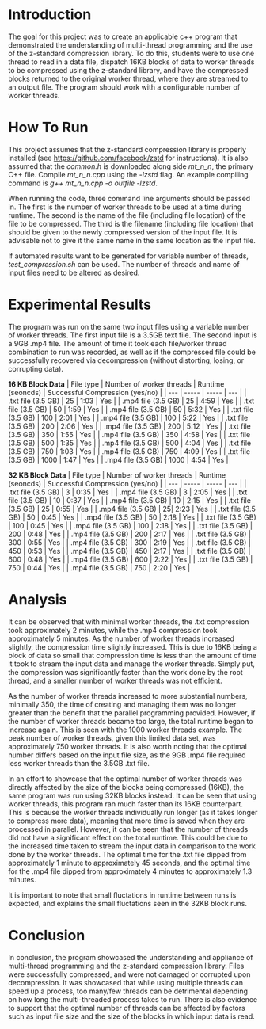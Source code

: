 # Introduction

The goal for this project was to create an applicable c++ program that demonstrated the understanding of multi-thread programming and the use of the z-standard compression library.  To do this, students were to use one thread to read in a data file, dispatch 16KB blocks of data to worker threads to be compressed using the z-standard library, and have the compressed blocks returned to the original worker thread, where they are streamed to an output file.  The program should work with a configurable number of worker threads.

# How To Run

This project assumes that the z-standard compression library is properly installed (see https://github.com/facebook/zstd for instructions).  It is also assumed that the *common.h* is downloaded along side *mt_n_n*, the primary C++ file.  Compile *mt_n_n.cpp* using the *-lzstd* flag.  An example compiling command is *g++ mt_n_n.cpp -o outfile -lzstd*.  

When running the code, three command line arguments should be passed in.  The first is the number of worker threads to be used at a time during runtime.  The second is the name of the file (including file location) of the file to be compressed.  The third is the filename (including file location) that should be given to the newly compressed version of the input file.  It is advisable not to give it the same name in the same location as the input file.

If automated results want to be generated for variable number of threads, *test_compression.sh* can be used.  The number of threads and name of input files need to be altered as desired.

# Experimental Results

The program was run on the same two input files using a variable number of worker threads.  The first input file is a 3.5GB text file.  The second input is a 9GB .mp4 file.  The amount of time it took each file/worker thread combination to run was recorded, as well as if the compressed file could be successfully recovered via decompression (without distorting, losing, or corrupting data).

**16 KB Block Data**
| File type | Number of worker threads | Runtime (seoncds) | Successful Compression (yes/no) |
| --- | ----- | ----- | --- |
| .txt file (3.5 GB) | 25 | 1:03 | Yes |
| .mp4 file (3.5 GB) | 25 | 4:59 | Yes |
| .txt file (3.5 GB) | 50 | 1:59 | Yes |
| .mp4 file (3.5 GB) | 50 | 5:32 | Yes |
| .txt file (3.5 GB) | 100 | 2:01 | Yes |
| .mp4 file (3.5 GB) | 100 | 5:22 | Yes |
| .txt file (3.5 GB) | 200 | 2:06 | Yes |
| .mp4 file (3.5 GB) | 200 | 5:12 | Yes |
| .txt file (3.5 GB) | 350 | 1:55 | Yes |
| .mp4 file (3.5 GB) | 350 | 4:58 | Yes |
| .txt file (3.5 GB) | 500 | 1:35 | Yes |
| .mp4 file (3.5 GB) | 500 | 4:04 | Yes |
| .txt file (3.5 GB) | 750 | 1:03 | Yes |
| .mp4 file (3.5 GB) | 750 | 4:09 | Yes |
| .txt file (3.5 GB) | 1000 | 1:47 | Yes |
| .mp4 file (3.5 GB) | 1000 | 4:54 | Yes |


**32 KB Block Data**
| File type | Number of worker threads | Runtime (seoncds) | Successful Compression (yes/no) |
| --- | ----- | ----- | --- |
| .txt file (3.5 GB) | 3 | 0:35 | Yes |
| .mp4 file (3.5 GB) | 3 | 2:05 | Yes |
| .txt file (3.5 GB) | 10 | 0:37 | Yes |
| .mp4 file (3.5 GB) | 10 | 2:15 | Yes |
| .txt file (3.5 GB) | 25 | 0:55 | Yes |
| .mp4 file (3.5 GB) | 25| 2:23 | Yes |
| .txt file (3.5 GB) | 50 | 0:45 | Yes |
| .mp4 file (3.5 GB) | 50 | 2:18 | Yes |
| .txt file (3.5 GB) | 100 | 0:45 | Yes |
| .mp4 file (3.5 GB) | 100 | 2:18 | Yes |
| .txt file (3.5 GB) | 200 | 0:48 | Yes |
| .mp4 file (3.5 GB) | 200 | 2:17 | Yes |
| .txt file (3.5 GB) | 300 | 0:55 | Yes |
| .mp4 file (3.5 GB) | 300 | 2:19 | Yes |
| .txt file (3.5 GB) | 450 | 0:53 | Yes |
| .mp4 file (3.5 GB) | 450 | 2:17 | Yes |
| .txt file (3.5 GB) | 600 | 0:48 | Yes |
| .mp4 file (3.5 GB) | 600 | 2:22 | Yes |
| .txt file (3.5 GB) | 750 | 0:44 | Yes |
| .mp4 file (3.5 GB) | 750 | 2:20 | Yes |

# Analysis

It can be observed that with minimal worker threads, the .txt compression took approximately 2 minutes, while the .mp4 compression took approximately 5 minutes.  As the number of worker threads increased slightly, the compression time slightly increased.  This is due to 16KB being a block of data so small that compression time is less than the amount of time it took to stream the input data and manage the worker threads.  Simply put, the compression was significantly faster than the work done by the root thread, and a smaller number of worker threads was not efficient.

As the number of worker threads increased to more substantial numbers, minimally 350, the time of creating and managing them was no longer greater than the benefit that the parallel programming provided.  However, if the number of worker threads became too large, the total runtime began to increase again.  This is seen with the 1000 worker threads example.  The peak number of worker threads, given this limited data set, was approximately 750 worker threads.  It is also worth noting that the optimal number differs based on the input file size, as the 9GB .mp4 file required less worker threads than the 3.5GB .txt file.

In an effort to showcase that the optimal number of worker threads was directly affected by the size of the blocks being compressed (16KB), the same program was run using 32KB blocks instead.  It can be seen that using worker threads, this program ran much faster than its 16KB counterpart.  This is because the worker threads individually run longer (as it takes longer to compress more data), meaning that more time is saved when they are processed in parallel.  However, it can be seen that the number of threads did not have a significant effect on the total runtime.  This could be due to the increased time taken to stream the input data in comparison to the work done by the worker threads.  The optimal time for the .txt file dipped from approximately 1 minute to approximately 45 seconds, and the optimal time for the .mp4 file dipped from approximately 4 minutes to approximately 1.3 minutes.

It is important to note that small fluctations in runtime between runs is expected, and explains the small fluctations seen in the 32KB block runs.

# Conclusion

In conclusion, the program showcased the understanding and appliance of multi-thread programming and the z-standard compression library.  Files were successfully compressed, and were not damaged or corrupted upon decompression.  It was showcased that while using multiple threads can speed up a process, too many/few threads can be detrimental depending on how long the multi-threaded process takes to run.  There is also evidence to support that the optimal number of threads can be affected by factors such as input file size and the size of the blocks in which input data is read.




